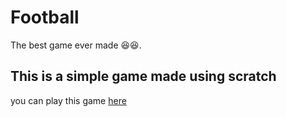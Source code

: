 # Football
The best game ever made 😆😆.

## This is a simple game made using scratch

you can play this game [here](https://phuyalgaurav.github.com)
